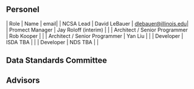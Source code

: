 ## Personel

| Role | Name | email|
| NCSA Lead | David LeBauer | dlebauer@illinois.edu|
| Promect Manager | Jay Roloff (interim) | |
| Architect / Senior Programmer | Rob Kooper | |
| Architect / Senior Programmer |  Yan Liu | |
| Developer  | ISDA TBA | |
| Developer  | NDS TBA | |


## Data Standards Committee

## Advisors

